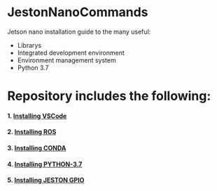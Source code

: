 # JestonNanoCommands

Jetson nano installation guide to the many useful:

* Librarys
* Integrated development environment
* Environment management system
* Python 3.7 

# Repository includes the following:

####	1. [Installing VSCode](https://github.com/AymanAkhras/JestonNanoCommands/blob/main/Installation_Guides/VSCODE_INSTALL.md)

####	2. [Installing ROS](https://github.com/AymanAkhras/JestonNanoCommands/blob/main/Installation_Guides/Installing%20ROS.md) 

####	3. [Installing CONDA](https://github.com/AymanAkhras/JestonNanoCommands/blob/main/Installation_Guides/CONDA_INSTALL.md)


####	4. [Installing PYTHON-3.7](https://github.com/AymanAkhras/JestonNanoCommands/blob/main/Installation_Guides/PYTHON-3.7_INSTALL.md)

#### 5. [Installing JESTON GPIO](https://github.com/AymanAkhras/JestonNanoCommands/blob/main/Installation_Guides/Installing%20JETSON%20GPIO)

